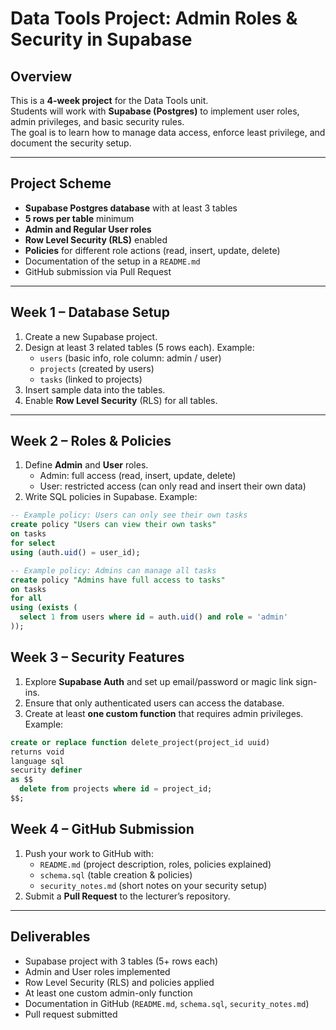 # Data Tools Project: Admin Roles & Security in Supabase

## Overview
This is a **4-week project** for the Data Tools unit.  
Students will work with **Supabase (Postgres)** to implement user roles, admin privileges, and basic security rules.  
The goal is to learn how to manage data access, enforce least privilege, and document the security setup.  

---

## Project Scheme
- **Supabase Postgres database** with at least 3 tables  
- **5 rows per table** minimum  
- **Admin and Regular User roles**  
- **Row Level Security (RLS)** enabled  
- **Policies** for different role actions (read, insert, update, delete)  
- Documentation of the setup in a `README.md`  
- GitHub submission via Pull Request  

---

## Week 1 – Database Setup
1. Create a new Supabase project.  
2. Design at least 3 related tables (5 rows each). Example:  
   - `users` (basic info, role column: admin / user)  
   - `projects` (created by users)  
   - `tasks` (linked to projects)  
3. Insert sample data into the tables.  
4. Enable **Row Level Security** (RLS) for all tables.  

---

## Week 2 – Roles & Policies
1. Define **Admin** and **User** roles.  
   - Admin: full access (read, insert, update, delete)  
   - User: restricted access (can only read and insert their own data)  
2. Write SQL policies in Supabase. Example:  

```sql
-- Example policy: Users can only see their own tasks
create policy "Users can view their own tasks"
on tasks
for select
using (auth.uid() = user_id);

-- Example policy: Admins can manage all tasks
create policy "Admins have full access to tasks"
on tasks
for all
using (exists (
  select 1 from users where id = auth.uid() and role = 'admin'
));
```
## Week 3 – Security Features
1. Explore **Supabase Auth** and set up email/password or magic link sign-ins.  
2. Ensure that only authenticated users can access the database.  
3. Create at least **one custom function** that requires admin privileges. Example:  

```sql
create or replace function delete_project(project_id uuid)
returns void
language sql
security definer
as $$
  delete from projects where id = project_id;
$$;
```
## Week 4 – GitHub Submission
1. Push your work to GitHub with:  
   - `README.md` (project description, roles, policies explained)  
   - `schema.sql` (table creation & policies)  
   - `security_notes.md` (short notes on your security setup)  
2. Submit a **Pull Request** to the lecturer’s repository.  

---

## Deliverables
- Supabase project with 3 tables (5+ rows each)  
- Admin and User roles implemented  
- Row Level Security (RLS) and policies applied  
- At least one custom admin-only function  
- Documentation in GitHub (`README.md`, `schema.sql`, `security_notes.md`)  
- Pull request submitted  

